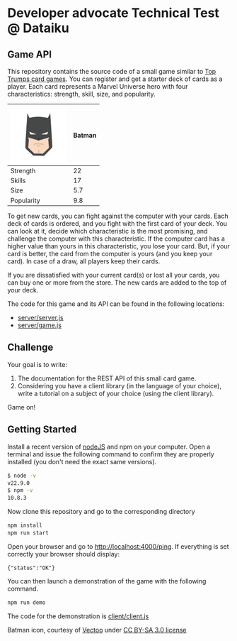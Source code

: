 # Developer advocate Technical Test @ Dataiku

## Game API

This repository contains the source code of a small game similar to [Top Trumps card games](https://en.wikipedia.org/wiki/Top_Trumps).
You can register and get a starter deck of cards as a player. 
Each card represents a Marvel Universe hero with four characteristics: strength, skill, size, and popularity.

![Batman](./resources/batman.png) | Batman
------------ | -------------
Strength | 22
Skills | 17
Size | 5.7
Popularity | 9.8

To get new cards, you can fight against the computer with your cards.
Each deck of cards is ordered, and you fight with the first card of your deck.
You can look at it, decide which characteristic is the most promising, and challenge the computer with this characteristic.
If the computer card has a higher value than yours in this characteristic, you lose your card. 
But, if your card is better, the card from the computer is yours (and you keep your card).
In case of a draw, all players keep their cards.

If you are dissatisfied with your current card(s) or lost all your cards, you can buy one or more from the store.
The new cards are added to the top of your deck.

The code for this game and its API can be found in the following locations:
  - [server/server.js](https://github.com/dataiku/api-challenge/tree/master/server/server.js)
  - [server/game.js](https://github.com/dataiku/api-challenge/tree/master/server/game.js)

## Challenge

Your goal is to write:
 1. The documentation for the REST API of this small card game.
 1. Considering you have a client library (in the language of your choice), write a tutorial on a subject of your choice (using the client library).

Game on!

## Getting Started
Install a recent version of [nodeJS](https://nodejs.org/en/download/) and npm on your computer. Open a terminal and issue the following command to confirm they are properly installed (you don't need the exact same versions).
```sh
$ node -v
v22.9.0
$ npm -v
10.8.3
```

Now clone this repository and go to the corresponding directory
```sh
npm install
npm run start
```

Open your browser and go to [http://localhost:4000/ping](http://localhost:4000/ping).
If everything is set correctly your browser should display:
```
{"status":"OK"}
```

You can then launch a demonstration of the game with the following command.
```sh
npm run demo
```
The code for the demonstration is [client/client.js](https://github.com/dataiku/api-challenge/tree/master/client/client.js)


Batman icon, courtesy of [Vectoo](https://www.iconfinder.com/icons/2525034/batman_halloween_hero_super_hero_icon) under [CC BY-SA 3.0 license](https://creativecommons.org/licenses/by-sa/3.0/)
